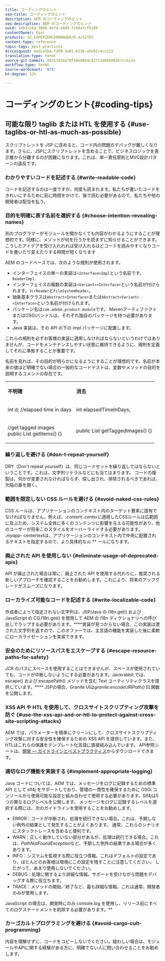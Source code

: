 ```yaml
---
title: コーディングのヒント
seo-title: コーディングのヒント
description: AEM のコーディングのヒント
seo-description: AEM のコーディングのヒント
uuid: 1bb1cc6a-3606-4ef4-a8dd-7c08a7cf5189
contentOwner: User
products: SG_EXPERIENCEMANAGER/6.4/SITES
content-type: reference
topic-tags: best-practices
discoiquuid: 4adce3b4-f209-4a01-b116-a5e01c4cc123
translation-type: tm+mt
source-git-commit: 00317d1ba79f10e98b4c52713d845092b7cc6c2e
workflow-type: tm+mt
source-wordcount: '874'
ht-degree: 52%

---
```



# コーディングのヒント{#coding-tips}

## 可能な限り taglib または HTL を使用する {#use-taglibs-or-htl-as-much-as-possible}

スクリプトレットを JSP に含めると、コード内の問題のデバッグが難しくなります。さらに、JSPにスクリプトレットを含めることで、ビジネスロジックを表示層から分離するのが困難になります。これは、単一責任原則とMVC設計パターンの違反です。

### わかりやすいコードを記述する {#write-readable-code}

コードを記述するのは一度ですが、何度も読まれます。私たちが書いたコードをきれいにするために前に時間をかけて、後で読む必要があるので、私たちや他の開発者は配当を払う。

### 目的を明確に表す名前を選択する {#choose-intention-revealing-names}

別のプログラマーがモジュールを開かなくても内容がわかるようにすることが理想的です。同様に、メソッドが何を行うかを読まずに知らせることができます。 こうしたアイデアを受け入れれれば受け入れるほどコードを読みやすくなりコードを書いたり変えたりする時間が短くなります

AEM のコードベースでは、次のような規則が使用されます。


* インターフェイスの単一の実装は`<Interface>Impl`という名前です。`ReaderImpl`.
* インターフェイスの複数の実装は`<Variant><Interface>`という名前が付けられます。`JcrReader`と`FileSystemReader`。
* 抽象基本クラスは`Abstract<Interface>`または`Abstract<Variant><Interface>`という名前が付けられます。
* パッケージ名は`com.adobe.product.module`です。  MavenアーティファクトまたはOSGiバンドルは、それぞれ独自のパッケージを持つ必要があります。
* Java 実装は、その API の下の impl パッケージに配置します。


これらの規則を必ずお客様の実装に適用しなければならないというわけではありませんが、コードをメンテナンスしやすい状態に維持できるように、規則を定義してそれに準拠することが重要です。

名前を見れば、その目的が明らかになるようにすることが理想的です。名前が本来の値ほど明確でない場合の一般的なコードテストは、変数やメソッドの目的を説明するコメントの存在です。

<table> 
 <tbody> 
  <tr> 
   <td><p><strong>不明確</strong></p> </td> 
   <td><p><strong>消去</strong></p> </td> 
  </tr> 
  <tr> 
   <td><p>int d; //elapsed time in days</p> </td> 
   <td><p>int elapsedTimeInDays;</p> </td> 
  </tr> 
  <tr> 
   <td><p>//get tagged images<br /> public List getItems() {}</p> </td> 
   <td><p>public List getTaggedImages() {}</p> </td> 
  </tr> 
 </tbody> 
</table>

### 繰り返しを避ける   {#don-t-repeat-yourself}

DRY（Don&#39;t repeat yourself）は、同じコードセットを繰り返してはならないということです。これは、文字列リテラルなどにも当てはまります。 コードの複製は、何かが変更されなければならず、探し出され、排除されるべきであれば、欠陥の扉を開く。

### 範囲を限定しない CSS ルールを避ける {#avoid-naked-css-rules}

CSS ルールは、アプリケーションのコンテキスト内のターゲット要素に固有でなければなりません。例えば、*.content .center*&#x200B;に適用したCSSルールは広範囲に及ぶため、システム全体に多くのコンテンツに影響を与える可能性があり、他のユーザーが将来このスタイルをオーバーライドする必要があります。 *.myapp-* centertextは、アプリケーションのコンテキスト内で中央に配置されるテキストを指定するので、より具体的なル ** ールになります。

### 廃止された API を使用しない {#eliminate-usage-of-deprecated-apis}

API が廃止された場合は常に、廃止された API を使用する代わりに、推奨される新しいアプローチを確認することをお勧めします。これにより、将来のアップグレードがスムーズになります。

### ローカライズ可能なコードを記述する {#write-localizable-code}

作成者によって指定されない文字列は、JSP/Java の I18n.get() および JavaScript の CQ.I18n.get() を使用して AEM の i18n ディクショナリへの呼び出しでラップする必要があります。****&#x200B;実装が見つからない場合、この実装は渡された文字列を返すので、このオファーでは、主言語の機能を実装した後に柔軟にローカライゼーションを実装できます。

### 安全のためにリソースパスをエスケープする {#escape-resource-paths-for-safety}

JCR のパスにスペースを使用することはできませんが、スペースが使用されていても、コードが中断しないようにする必要があります。Jackrabbit では、escape() および escapePath() メソッドを含む Text ユーティリティクラスを提供しています。**** JSPの場合、Granite UIは&#x200B;*granite:encodeURIPath() EL*&#x200B;関数を公開します。

### XSS API や HTL を使用して、クロスサイトスクリプティング攻撃を防ぐ {#use-the-xss-api-and-or-htl-to-protect-against-cross-site-scripting-attacks}

AEM では、パラメーターを簡単にクリーンにして、クロスサイトスクリプティング攻撃に対する安全性を確保するための XSS API を提供しています。また、HTLはこれらの保護をテンプレート化言語に直接組み込んでいます。 API参照シートは、[開発 — ガイドラインとベストプラクティス](/help/sites-developing/dev-guidelines-bestpractices.md)からダウンロードできます。

### 適切なログ機能を実装する {#implement-appropriate-logging}

Java コードについては、AEM では、メッセージをログに記録するための標準 API として slf4j をサポートしており、管理の一貫性を確保するために OSGi コンソールから使用可能な設定と組み合わせて使用する必要があります。Slf4jは5つの異なるログレベルを公開します。 メッセージをログに記録するレベルを選択する際には、次のガイドラインを使用することをお勧めします。

* ERROR：コードが中断され、処理を続行できない場合。これは、予期しない例外の結果として発生することがよくあります。 通常、これらのシナリオにスタックトレースを含めると便利です。
* WARN：正しく動作していない部分があるが、処理は続行できる場合。これは、*PathNotFoundException*&#x200B;など、予期した例外の結果である場合が多くあります。
* INFO：システムを監視する際に役立つ情報。これはデフォルトの設定であり、ほとんどのお客様は環境にこの設定を残すことに注意してください。 したがって、あまり使用しないでください。
* DEBUG：処理に関するより詳細な情報。サポートを受けながら問題をデバッグする際に役立ちます。
* TRACE：メソッドの開始／終了など、最も詳細な情報。これは通常、開発者のみが使用します。

JavaScript の場合は、開発時にのみ console.log を使用し、リリース前にすべてのログステートメントを削除する必要があります。**

### カーゴカルトプログラミングを避ける  {#avoid-cargo-cult-programming}

内容を理解せずに、コードをコピーしないでください。疑わしい場合は、モジュールやAPIに関する経験がある方に、明確でない人に問い合わせることをお勧めします。
